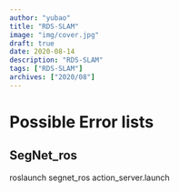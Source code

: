 ```yaml
---
author: "yubao"
title: "RDS-SLAM"
image: "img/cover.jpg"
draft: true
date: 2020-08-14
description: "RDS-SLAM"
tags: ["RDS-SLAM"]
archives: ["2020/08"]
---
```


# Possible Error lists
## SegNet_ros

roslaunch segnet_ros action_server.launch 


